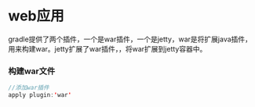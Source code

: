 # web应用

gradle提供了两个插件，一个是war插件，一个是jetty，war是将扩展java插件，用来构建war。jetty扩展了war插件，，将war扩展到jetty容器中。

### 构建war文件

```java
//添加war插件
apply plugin:'war'
```

